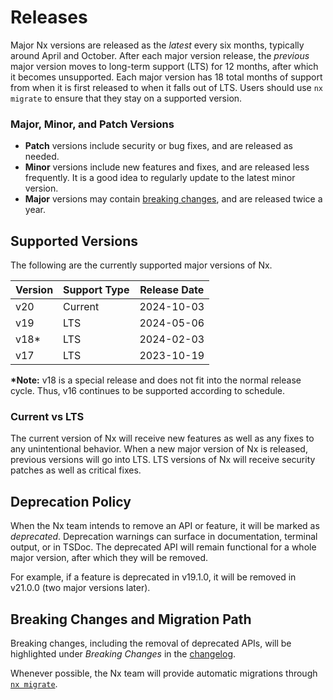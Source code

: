 # Releases

Major Nx versions are released as the _latest_ every six months, typically around April and October.
After each major version release, the _previous_ major version moves to long-term support (LTS) for 12 months, after
which it becomes unsupported.
Each major version has 18 total months of support from when it is first released to when it falls out of LTS. Users
should use `nx migrate` to ensure that they stay on a supported version.

### Major, Minor, and Patch Versions

- **Patch** versions include security or bug fixes, and are released as needed.
- **Minor** versions include new features and fixes, and are released less frequently. It is a good idea to regularly
  update to the latest minor version.
- **Major** versions may contain [breaking changes](#breaking-changes-and-migration-path), and are released twice a
  year.

## Supported Versions

The following are the currently supported major versions of Nx.

| Version | Support Type | Release Date |
| ------- | ------------ | ------------ |
| v20     | Current      | 2024-10-03   |
| v19     | LTS          | 2024-05-06   |
| v18\*   | LTS          | 2024-02-03   |
| v17     | LTS          | 2023-10-19   |

**\*Note:** v18 is a special release and does not fit into the normal release cycle. Thus, v16 continues to be supported
according to schedule.

### Current vs LTS

The current version of Nx will receive new features as well as any fixes to any unintentional behavior.
When a new major version of Nx is released, previous versions will go into LTS.
LTS versions of Nx will receive security patches as well as critical fixes.

## Deprecation Policy

When the Nx team intends to remove an API or feature, it will be marked as _deprecated_. Deprecation warnings can
surface in documentation, terminal output, or in TSDoc. The deprecated API will remain
functional for a whole major version, after which they will be removed.

For example, if a feature is deprecated in v19.1.0, it will be removed in v21.0.0 (two major versions later).

## Breaking Changes and Migration Path

Breaking changes, including the removal of deprecated APIs, will be highlighted under _Breaking Changes_ in
the [changelog](/changelog).

Whenever possible, the Nx team will provide automatic migrations
through [`nx migrate`](/nx-api/nx/documents/migrate#migrate).
